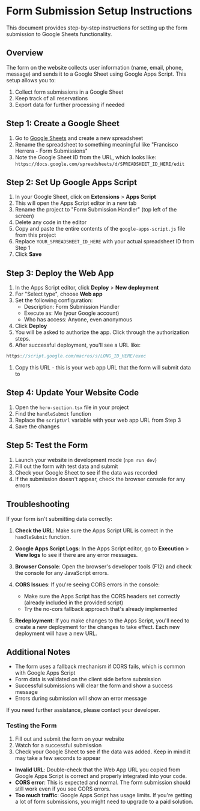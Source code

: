 # Form Submission Setup Instructions

This document provides step-by-step instructions for setting up the form submission to Google Sheets functionality.

## Overview

The form on the website collects user information (name, email, phone, message) and sends it to a Google Sheet using Google Apps Script. This setup allows you to:

1. Collect form submissions in a Google Sheet
2. Keep track of all reservations
3. Export data for further processing if needed

## Step 1: Create a Google Sheet

1. Go to [Google Sheets](https://sheets.google.com) and create a new spreadsheet
2. Rename the spreadsheet to something meaningful like "Francisco Herrera - Form Submissions"
3. Note the Google Sheet ID from the URL, which looks like: `https://docs.google.com/spreadsheets/d/SPREADSHEET_ID_HERE/edit`

## Step 2: Set Up Google Apps Script

1. In your Google Sheet, click on **Extensions** > **Apps Script**
2. This will open the Apps Script editor in a new tab
3. Rename the project to "Form Submission Handler" (top left of the screen)
4. Delete any code in the editor
5. Copy and paste the entire contents of the `google-apps-script.js` file from this project
6. Replace `YOUR_SPREADSHEET_ID_HERE` with your actual spreadsheet ID from Step 1
7. Click **Save**

## Step 3: Deploy the Web App

1. In the Apps Script editor, click **Deploy** > **New deployment**
1. For "Select type", choose **Web app**
1. Set the following configuration:
   - Description: Form Submission Handler
   - Execute as: Me (your Google account)
   - Who has access: Anyone, even anonymous
1. Click **Deploy**
1. You will be asked to authorize the app. Click through the authorization steps.
1. After successful deployment, you'll see a URL like:

```javascript
https://script.google.com/macros/s/LONG_ID_HERE/exec
```

1. Copy this URL - this is your web app URL that the form will submit data to

## Step 4: Update Your Website Code

1. Open the `hero-section.tsx` file in your project
1. Find the `handleSubmit` function
1. Replace the `scriptUrl` variable with your web app URL from Step 3
1. Save the changes

## Step 5: Test the Form

1. Launch your website in development mode (`npm run dev`)
1. Fill out the form with test data and submit
1. Check your Google Sheet to see if the data was recorded
1. If the submission doesn't appear, check the browser console for any errors

## Troubleshooting

If your form isn't submitting data correctly:

1. **Check the URL**: Make sure the Apps Script URL is correct in the `handleSubmit` function.

1. **Google Apps Script Logs**: In the Apps Script editor, go to **Execution** > **View logs** to see if there are any error messages.

1. **Browser Console**: Open the browser's developer tools (F12) and check the console for any JavaScript errors.

1. **CORS Issues**: If you're seeing CORS errors in the console:
   - Make sure the Apps Script has the CORS headers set correctly (already included in the provided script)
   - Try the no-cors fallback approach that's already implemented

1. **Redeployment**: If you make changes to the Apps Script, you'll need to create a new deployment for the changes to take effect. Each new deployment will have a new URL.

## Additional Notes

- The form uses a fallback mechanism if CORS fails, which is common with Google Apps Script
- Form data is validated on the client side before submission
- Successful submissions will clear the form and show a success message
- Errors during submission will show an error message

If you need further assistance, please contact your developer.

### Testing the Form

1. Fill out and submit the form on your website
1. Watch for a successful submission
1. Check your Google Sheet to see if the data was added. Keep in mind it may take a few seconds to appear

- **Invalid URL**: Double-check that the Web App URL you copied from Google Apps Script is correct and properly integrated into your code.
- **CORS error**: This is expected and normal. The form submission should still work even if you see CORS errors.
- **Too much traffic**: Google Apps Script has usage limits. If you're getting a lot of form submissions, you might need to upgrade to a paid solution.
